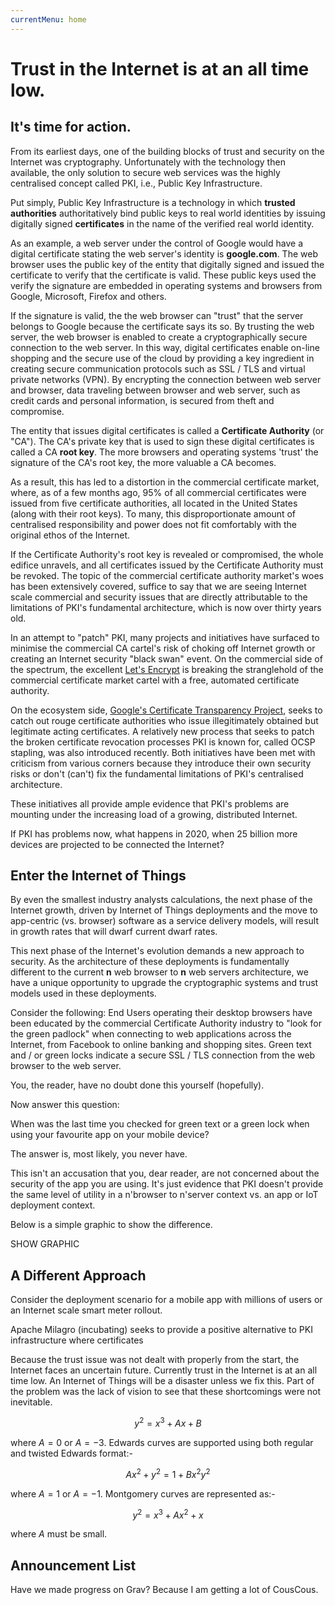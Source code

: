 ```yaml
---
currentMenu: home
---
```

<div id="generated-toc" class="generate_from_h2"></div>

# Trust in the Internet is at an all time low.
## It's time for action.

From its earliest days, one of the building blocks of trust and security on the Internet was cryptography. Unfortunately with the technology then available, the only solution to secure web services was the highly centralised concept called PKI, i.e., Public Key Infrastructure.

Put simply, Public Key Infrastructure is a technology in which __trusted authorities__ authoritatively bind public keys to real world identities by issuing digitally signed __certificates__ in the name of the verified real world identity.  

As an example, a web server under the control of Google would have a digital certificate stating the web server's identity is __google.com__. The web browser uses the public key of the entity that digitally signed and issued the certificate to verify that the certificate is valid. These public keys used the verify the signature are embedded in operating systems and browsers from Google, Microsoft, Firefox and others.  

If the signature is valid, the the web browser can "trust" that the server belongs to Google because the certificate says its so.  By trusting the web server, the web browser is enabled to create a cryptographically secure connection to the web server. In this way, digital certificates enable on-line shopping and the secure use of the cloud by providing a key ingredient in creating secure communication protocols such as SSL / TLS and virtual private networks (VPN). By encrypting the connection between web server and browser, data traveling between browser and web server, such as credit cards and personal information, is secured from theft and compromise.

The entity that issues digital certificates is called a __Certificate Authority__ (or "CA"). The CA's private key that is used to sign these digital certificates is called a CA __root key__.  The more browsers and operating systems 'trust' the signature of the CA's root key, the more valuable a CA becomes.

As a result, this has led to a distortion in the commercial certificate market, where, as of a few months ago, 95% of all commercial certificates were issued from five certificate authorities, all located in the United States (along with their root keys).  To many, this disproportionate amount of centralised responsibility and power does not fit comfortably with the original ethos of the Internet.

If the Certificate Authority's root key is revealed or compromised, the whole edifice unravels, and all certificates issued by the Certificate Authority must be revoked. The topic of the commercial certificate authority market's woes has been extensively covered, suffice to say that we are seeing Internet scale commercial and security issues that are directly attributable to the limitations of PKI's fundamental architecture, which is now over thirty years old.

In an attempt to "patch" PKI, many projects and initiatives have surfaced to minimise the commercial CA cartel's risk of choking off Internet growth or creating an Internet security "black swan" event. On the commercial side of the spectrum, the excellent [Let's Encrypt](https://letsencrypt.org/) is breaking the stranglehold of the commercial certificate market cartel with a free, automated certificate authority.

On the ecosystem side, [Google's Certificate Transparency Project](https://www.certificate-transparency.org/), seeks to catch out rouge certificate authorities who issue illegitimately obtained but legitimate acting certificates.  A relatively new process that seeks to patch the broken certificate revocation processes PKI is known for, called OCSP stapling, was also introduced recently.  Both initiatives have been met with criticism from various corners because they introduce their own security risks or don't (can't) fix the fundamental limitations of PKI's centralised architecture.

These initiatives all provide ample evidence that PKI's problems are mounting under the increasing load of a growing, distributed Internet.

If PKI has problems now, what happens in 2020, when 25 billion more devices are projected to be connected the Internet?

## Enter the Internet of Things

By even the smallest industry analysts calculations, the next phase of the Internet growth, driven by Internet of Things deployments and the move to app-centric (vs. browser) software as a service delivery models, will result in growth rates that will dwarf current dwarf rates.

This next phase of the Internet's evolution demands a new approach to security. As the architecture of these deployments is fundamentally different to the current __n__ web browser to __n__ web servers architecture, we have a unique opportunity to upgrade the cryptographic systems and trust models used in these deployments.

Consider the following: End Users operating their desktop browsers have been educated by the commercial Certificate Authority industry to "look for the green padlock" when connecting to web applications across the Internet, from Facebook to online banking and shopping sites. Green text and / or green locks indicate a secure SSL / TLS connection from the web browser to the web server.

You, the reader, have no doubt done this yourself (hopefully).

Now answer this question:

When was the last time you checked for green text or a green lock when using your favourite app on your mobile device?

The answer is, most likely, you never have.

This isn't an accusation that you, dear reader, are not concerned about the security of the app you are using. It's just evidence that PKI doesn't provide the same level of utility in a n'browser to n'server context vs. an app or IoT deployment context.

Below is a simple graphic to show the difference.

SHOW GRAPHIC

## A Different Approach





Consider the deployment scenario for a mobile app with millions of users or an Internet scale smart meter rollout.

Apache Milagro (incubating) seeks to provide a positive alternative to PKI infrastructure where certificates

Because the trust issue was not dealt with properly from the start, the Internet faces an uncertain future. Currently trust in the Internet is at an all time low. An Internet of Things will be a disaster unless we fix this. Part of the problem was the lack of vision to see that these shortcomings were not inevitable.


$$y^2=x^3+Ax+B$$

where $A=0$ or $A=-3$. Edwards curves are supported using both regular
and twisted Edwards format:-

$$Ax^2+y^2=1+Bx^2y^2$$

where $A=1$ or $A=-1$. Montgomery curves are represented as:-

$$y^2=x^3+Ax^2+x$$

where $A$ must be small.

## Announcement List

Have we made progress on Grav? Because I am getting a lot of CousCous.
